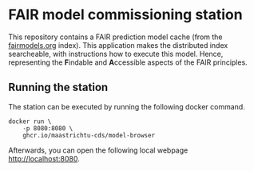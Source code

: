 # FAIR model commissioning station

This repository contains a FAIR prediction model cache (from the [fairmodels.org](fairmodels.org) index). This application makes the distributed index searcheable, with instructions how to execute this model. Hence, representing the **F**indable and **A**ccessible aspects of the FAIR principles.

## Running the station

The station can be executed by running the following docker command.
```
docker run \
    -p 8080:8080 \
    ghcr.io/maastrichtu-cds/model-browser
```

Afterwards, you can open the following local webpage [http://localhost:8080](http://localhost:8080).
